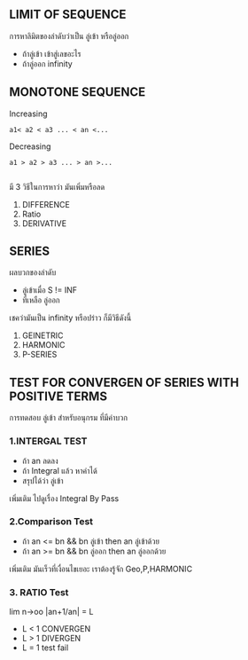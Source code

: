 ## LIMIT OF SEQUENCE
  การหาลิมิตของลำดับว่าเป็น ลู่เข้า หรือลู่ออก

- ถ้าลู่เข้า เข้าสู่เลขอะไร
- ถ้าลู่ออก infinity

## MONOTONE SEQUENCE

Increasing

```
a1< a2 < a3 ... < an <...
```
Decreasing
```
a1 > a2 > a3 ... > an >...


```

มี 3 วิธีในการหาว่า มันเพิ่มหรือลด

1. DIFFERENCE
2. Ratio
3. DERIVATIVE

## SERIES
ผลบวกของลำดับ
  - ลู่เข้าเมื่อ S != INF
  - ที่เหลือ ลู่ออก

เชคว่ามันเป็น infinity หรือปร่าว ก็มีวิธีดังนี้
1. GEINETRIC
2. HARMONIC
3. P-SERIES

## TEST FOR CONVERGEN OF SERIES WITH POSITIVE TERMS
การทดสอบ ลู่เข้า สำหรับอนุกรม ที่มีค่าบวก

### 1.INTERGAL TEST
  - ถ้า an ลดลง
  - ถ้า Integral แล้ว หาค่าได้
  - สรุปได้ว่า ลู่เข้า

เพิ่มเติม ไปดูเรื่อง Integral By Pass

### 2.Comparison Test
  - ถ้า an <= bn && bn ลู่เข้า then an ลู่เข้าด้วย
  - ถ้า an >= bn && bn ลู่ออก then an ลู่ออกด้วย

เพิ่มเติม มันเร็วที่เงื่อนไขเยอะ เราต้องรู้จัก Geo,P,HARMONIC

### 3. RATIO Test
lim n->oo |an+1/an| = L
 - L < 1 CONVERGEN
 - L > 1 DIVERGEN
 - L = 1 test fail

  
